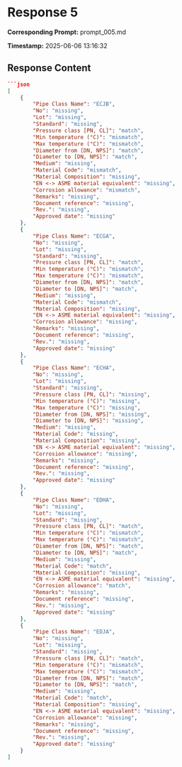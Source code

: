 # Response 5

**Corresponding Prompt:** prompt_005.md

**Timestamp:** 2025-06-06 13:16:32

## Response Content

```json
```json
[
    {
        "Pipe Class Name": "ECJB",
        "No": "missing",
        "Lot": "missing",
        "Standard": "missing",
        "Pressure class [PN, CL]": "match",
        "Min temperature (°C)": "mismatch",
        "Max temperature (°C)": "mismatch",
        "Diameter from [DN, NPS]": "match",
        "Diameter to [DN, NPS]": "match",
        "Medium": "missing",
        "Material Code": "mismatch",
        "Material Composition": "missing",
        "EN <-> ASME material equivalent": "missing",
        "Corrosion allowance": "mismatch",
        "Remarks": "missing",
        "Document reference": "missing",
        "Rev.": "missing",
        "Approved date": "missing"
    },
    {
        "Pipe Class Name": "ECGA",
        "No": "missing",
        "Lot": "missing",
        "Standard": "missing",
        "Pressure class [PN, CL]": "match",
        "Min temperature (°C)": "mismatch",
        "Max temperature (°C)": "mismatch",
        "Diameter from [DN, NPS]": "match",
        "Diameter to [DN, NPS]": "match",
        "Medium": "missing",
        "Material Code": "mismatch",
        "Material Composition": "missing",
        "EN <-> ASME material equivalent": "missing",
        "Corrosion allowance": "missing",
        "Remarks": "missing",
        "Document reference": "missing",
        "Rev.": "missing",
        "Approved date": "missing"
    },
    {
        "Pipe Class Name": "ECHA",
        "No": "missing",
        "Lot": "missing",
        "Standard": "missing",
        "Pressure class [PN, CL]": "missing",
        "Min temperature (°C)": "missing",
        "Max temperature (°C)": "missing",
        "Diameter from [DN, NPS]": "missing",
        "Diameter to [DN, NPS]": "missing",
        "Medium": "missing",
        "Material Code": "missing",
        "Material Composition": "missing",
        "EN <-> ASME material equivalent": "missing",
        "Corrosion allowance": "missing",
        "Remarks": "missing",
        "Document reference": "missing",
        "Rev.": "missing",
        "Approved date": "missing"
    },
    {
        "Pipe Class Name": "EDHA",
        "No": "missing",
        "Lot": "missing",
        "Standard": "missing",
        "Pressure class [PN, CL]": "match",
        "Min temperature (°C)": "mismatch",
        "Max temperature (°C)": "mismatch",
        "Diameter from [DN, NPS]": "match",
        "Diameter to [DN, NPS]": "match",
        "Medium": "missing",
        "Material Code": "match",
        "Material Composition": "missing",
        "EN <-> ASME material equivalent": "missing",
        "Corrosion allowance": "match",
        "Remarks": "missing",
        "Document reference": "missing",
        "Rev.": "missing",
        "Approved date": "missing"
    },
    {
        "Pipe Class Name": "EDJA",
        "No": "missing",
        "Lot": "missing",
        "Standard": "missing",
        "Pressure class [PN, CL]": "match",
        "Min temperature (°C)": "mismatch",
        "Max temperature (°C)": "mismatch",
        "Diameter from [DN, NPS]": "match",
        "Diameter to [DN, NPS]": "match",
        "Medium": "missing",
        "Material Code": "match",
        "Material Composition": "missing",
        "EN <-> ASME material equivalent": "missing",
        "Corrosion allowance": "missing",
        "Remarks": "missing",
        "Document reference": "missing",
        "Rev.": "missing",
        "Approved date": "missing"
    }
]
```
```
